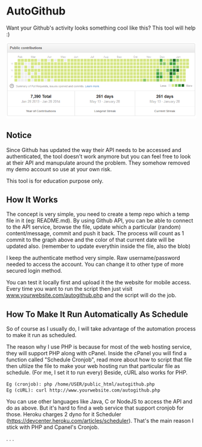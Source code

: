 AutoGithub
==========

Want your Github's activity looks something cool like this? This tool will help :)

![Image](demo.png?raw=true)

Notice
---------------
Since Github has updated the way their API needs to be accessed and authenticated, the tool doesn't work anymore but you can feel free to look at their API and manupulate around the problem. They somehow removed my demo account so use at your own risk.

This tool is for education purpose only.


How It Works
---------------
The concept is very simple, you need to create a temp repo which a temp file in it (eg: README.md). By using Github API, you can be able to connect to the API service, browse the file, update which a particular (random) content/message, commit and push it back. The process will count as 1 commit to the graph above and the color of that current date will be updated also. (remember to update everythin inside the file, also the blob)

I keep the authenticate method very simple. Raw username/password needed to access the account. You can change it to other type of more secured login method.

You can test it locally first and upload it the the website for mobile access. Every time you want to run the script then just visit www.yourwebsite.com/autogithub.php and the script will do the job.

How To Make It Run Automatically As Schedule
----------------
So of course as I usually do, I will take advantage of the automation process to make it run as scheduled.

The reason why I use PHP is because for most of the web hosting service, they will support PHP along with cPanel. Inside the cPanel you will find a function called "Schedule Cronjob", read more about how to script that file then ultiize the file to make your web hosting run that particular file as schedule. (For me, I set it to run every) Beside, cURL also works for PHP.

    Eg (cronjob): php /home/USER/public_html/autogithub.php
    Eg (cURL): curl http://www.yourwebsite.com/autogithub.php

You can use other languages like Java, C or NodeJS to access the API and do as above. But it's hard to find a web service that support cronjob for those. Heroku charges 2 dyno for it Scheduler (https://devcenter.heroku.com/articles/scheduler). That's the main reason I stick with PHP and Cpanel's Cronjob.

.
.
.

